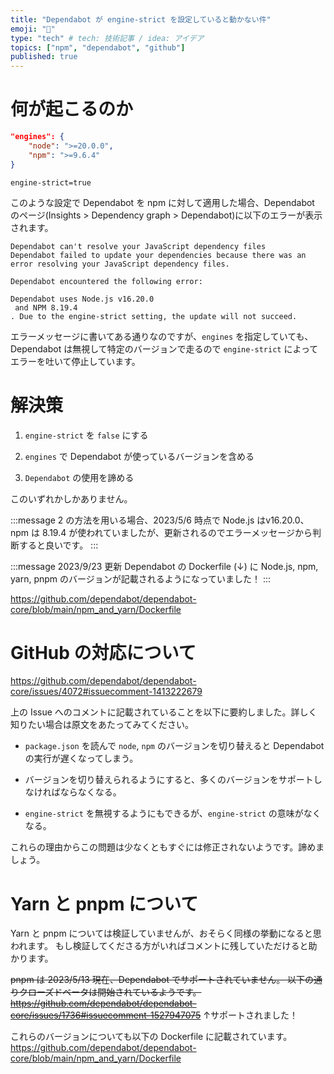```yaml
---
title: "Dependabot が engine-strict を設定していると動かない件"
emoji: "🐙"
type: "tech" # tech: 技術記事 / idea: アイデア
topics: ["npm", "dependabot", "github"]
published: true
---
```


# 何が起こるのか

```json:package.json
"engines": {
    "node": ">=20.0.0",
    "npm": ">=9.6.4"
}
```

```:.npmrc
engine-strict=true
```

このような設定で Dependabot を npm に対して適用した場合、Dependabot のページ(Insights > Dependency graph > Dependabot)に以下のエラーが表示されます。

```shell-session
Dependabot can't resolve your JavaScript dependency files
Dependabot failed to update your dependencies because there was an error resolving your JavaScript dependency files.

Dependabot encountered the following error:

Dependabot uses Node.js v16.20.0
 and NPM 8.19.4
. Due to the engine-strict setting, the update will not succeed.
```

エラーメッセージに書いてある通りなのですが、`engines` を指定していても、Dependabot は無視して特定のバージョンで走るので `engine-strict` によってエラーを吐いて停止しています。

# 解決策

1. `engine-strict` を `false` にする

2. `engines` で Dependabot が使っているバージョンを含める

3. `Dependabot` の使用を諦める

このいずれかしかありません。

:::message
2 の方法を用いる場合、2023/5/6 時点で Node.js はv16.20.0、npm は 8.19.4 が使われていましたが、更新されるのでエラーメッセージから判断すると良いです。
:::

:::message
2023/9/23 更新
Dependabot の Dockerfile (↓) に Node.js, npm, yarn, pnpm のバージョンが記載されるようになっていました！
:::

https://github.com/dependabot/dependabot-core/blob/main/npm_and_yarn/Dockerfile

# GitHub の対応について

https://github.com/dependabot/dependabot-core/issues/4072#issuecomment-1413222679

上の Issue へのコメントに記載されていることを以下に要約しました。詳しく知りたい場合は原文をあたってみてください。

- `package.json` を読んで `node`, `npm` のバージョンを切り替えると Dependabot の実行が遅くなってしまう。

- バージョンを切り替えられるようにすると、多くのバージョンをサポートしなければならなくなる。

- `engine-strict` を無視するようにもできるが、`engine-strict` の意味がなくなる。

これらの理由からこの問題は少なくともすぐには修正されないようです。諦めましょう。

# Yarn と pnpm について

Yarn と pnpm については検証していませんが、おそらく同様の挙動になると思われます。
もし検証してくださる方がいればコメントに残していただけると助かります。

~~pnpm は 2023/5/13 現在、Dependabot でサポートされていません。
以下の通りクローズドベータは開始されているようです。
https://github.com/dependabot/dependabot-core/issues/1736#issuecomment-1527947075~~
↑サポートされました！

これらのバージョンについても以下の Dockerfile に記載されています。
https://github.com/dependabot/dependabot-core/blob/main/npm_and_yarn/Dockerfile
